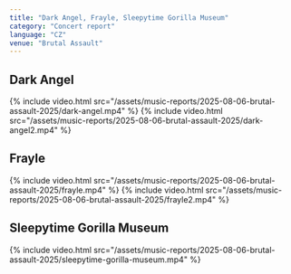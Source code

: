 ```yaml
---
title: "Dark Angel, Frayle, Sleepytime Gorilla Museum"
category: "Concert report"
language: "CZ"
venue: "Brutal Assault"
---
```


## Dark Angel
{% include video.html src="/assets/music-reports/2025-08-06-brutal-assault-2025/dark-angel.mp4" %}
{% include video.html src="/assets/music-reports/2025-08-06-brutal-assault-2025/dark-angel2.mp4" %}

## Frayle
{% include video.html src="/assets/music-reports/2025-08-06-brutal-assault-2025/frayle.mp4" %}
{% include video.html src="/assets/music-reports/2025-08-06-brutal-assault-2025/frayle2.mp4" %}

## Sleepytime Gorilla Museum
{% include video.html src="/assets/music-reports/2025-08-06-brutal-assault-2025/sleepytime-gorilla-museum.mp4" %}


